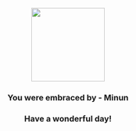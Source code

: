 <p align="center">
    <img src="https://raw.githubusercontent.com/PokeAPI/sprites/master/sprites/pokemon/312.png" width="150" height="150">
</p>
<h3 align="center">You were embraced by - <b>Minun</b></h3>
<h3 align="center">Have a wonderful day!</h3>
